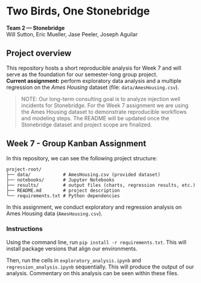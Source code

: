 # Two Birds, One Stonebridge

**Team 2 — Stonebridge**  
Will Sutton, Eric Mueller, Jase Peeler, Joseph Aguilar

## Project overview

This repository hosts a short reproducible analysis for Week 7 and will serve as the foundation for our semester-long group project.  
**Current assignment:** perform exploratory data analysis and a multiple regression on the *Ames Housing* dataset (file: `data/AmesHousing.csv`).  

> NOTE: Our long-term consulting goal is to analyze injection well incidents for Stonebridge. For the Week 7 assignment we are using the Ames Housing dataset to demonstrate reproducible workflows and modeling steps. The README will be updated once the Stonebridge dataset and project scope are finalized.

## Week 7 - Group Kanban Assignment

In this repository, we can see the following project structure:

```
project-root/
├── data/            # AmesHousing.csv (provided dataset)
├── notebooks/       # Jupyter Notebooks
├── results/         # output files (charts, regression results, etc.)
├── README.md        # project description
└── requirements.txt # Python dependencies
```

In this assignment, we conduct exploratory and regression analysis on Ames Housing data (`AmesHousing.csv`).

### Instructions

Using the command line, run `pip install -r requirements.txt`. This will install package versions that align our environments.

Then, run the cells in `exploratory_analysis.ipynb` and `regression_analysis.ipynb` sequentially. This will produce the output of our analysis. Commentary on this analysis can be seen within these files.
